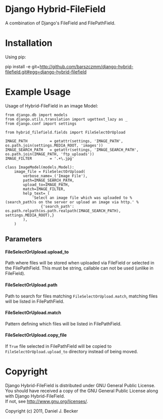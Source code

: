 # Django Hybrid-FileField #

A combination of Django's FileField and FilePathField.

# Installation #

Using pip:

pip install -e git+http://github.com/barszczmm/django-hybrid-filefield.git#egg=django-hybrid-filefield

# Example Usage #

Usage of Hybrid-FileField in an image Model:

    from django.db import models
    from django.utils.translation import ugettext_lazy as _
    from django.conf import settings
    
    from hybrid_filefield.fields import FileSelectOrUpload
    
    IMAGE_PATH          = getattr(settings, 'IMAGE_PATH', os.path.join(settings.MEDIA_ROOT, 'images'))
    IMAGE_SEARCH_PATH   = getattr(settings, 'IMAGE_SEARCH_PATH', os.path.join(IMAGE_PATH, 'ftp_uploads'))
    IMAGE_FILTER        = '.+\.jpg'
    
    class ImageModel(models.Model):
        image_file = FileSelectOrUpload(
            verbose_name=_('Image File'),
            path=IMAGE_SEARCH_PATH, 
            upload_to=IMAGE_PATH, 
            match=IMAGE_FILTER,
            help_text=_( 
                'Select an image file which was uploaded to %(search_path)s on the server or upload an image via http.' % 
                    {'search_path': os.path.relpath(os.path.realpath(IMAGE_SEARCH_PATH), settings.MEDIA_ROOT),}
            ),
        )

## Parameters ##

#### FileSelectOrUpload.upload_to ####

Path where files will be stored when uploaded via FileField or selected in the FilePathField. This must be string, callable can not be used (unlike in FileField).

#### FileSelectOrUpload.path ####

Path to search for files matching `FileSelectOrUpload.match`, matching files will be listed in FilePathField.

#### FileSelectOrUpload.match ####

Pattern defining which files will be listed in FilePathField.

#### FileSelectOrUpload.copy_file ####

If `True` file selected in FilePathField will be copied to `FileSelectOrUpload.upload_to` directory instead of being moved.

# Copyright #

Django Hybrid-FileField is distributed under GNU General Public License. 
You should have received a copy of the GNU General Public License along 
with Django Hybrid-FileField.  
If not, see <http://www.gnu.org/licenses/>.

Copyright (c) 2011, Daniel J. Becker
